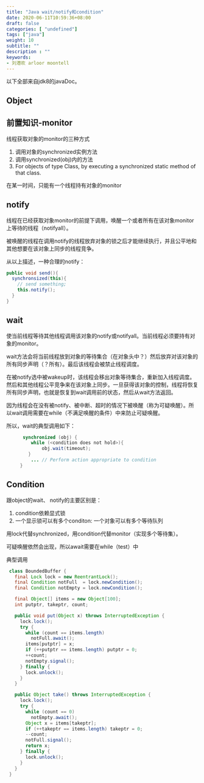 ```yaml
---
title: "Java wait/notify和condition"
date: 2020-06-11T10:59:36+08:00
draft: false
categories: [ "undefined"]
tags: ["java"]
weight: 10
subtitle: ""
description : ""
keywords:
- 刘港欢 arloor moontell
---
```


以下全部来自jdk8的javaDoc。
<!--more-->

## Object

## 前置知识-monitor

线程获取对象的monitor的三种方式

1. 调用对象的synchronized实例方法
2. 调用synchronized(obj)内的方法
3. For objects of type Class, by executing a synchronized static method of that class.

在某一时间，只能有一个线程持有对象的monitor

## notify

线程在已经获取对象monitor的前提下调用，唤醒一个或者所有在该对象monitor上等待的线程（notifyall）。

被唤醒的线程在调用notify的线程放弃对象的锁之后才能继续执行，并且公平地和其他想要在该对象上同步的线程竞争。

从以上描述，一种合理的notify：

```java
public void send(){
  synchronsized(this){
    // send something;
    this.notify();
  }
}
```

## wait

使当前线程等待其他线程调用该对象的notify或notifyall。当前线程必须要持有对象的monitor。

wait方法会将当前线程放到对象的等待集合（在对象头中？）然后放弃对该对象的所有同步声明（？所有）。最后该线程会被禁止线程调度。

在被notify选中被wakeup时，该线程会移出对象等待集合，重新加入线程调度。然后和其他线程公平竞争来在该对象上同步。一旦获得该对象的控制，线程将恢复所有同步声明，也就是恢复到wait调用前的状态，然后从wait方法返回。

因为线程会在没有被notify、被中断、超时的情况下被唤醒（称为可疑唤醒）。所以wait调用需要在while（不满足唤醒的条件）中来防止可疑唤醒。

所以，wait的典型调用如下：

```java
      synchronized (obj) {
         while (<condition does not hold>){
             obj.wait(timeout);
        }
         ... // Perform action appropriate to condition
     }
```

## Condition

跟object的wait、 notify的主要区别是：

1. condition依赖显式锁
2. 一个显示锁可以有多个conditon: 一个对象可以有多个等待队列

用lock代替synchronized，用condition代替monitor（实现多个等待集）。

可疑唤醒依然会出现，所以await需要在while（test）中

典型调用

```java
 class BoundedBuffer {
   final Lock lock = new ReentrantLock();
   final Condition notFull  = lock.newCondition(); 
   final Condition notEmpty = lock.newCondition(); 

   final Object[] items = new Object[100];
   int putptr, takeptr, count;

   public void put(Object x) throws InterruptedException {
     lock.lock();
     try {
       while (count == items.length)
         notFull.await();
       items[putptr] = x;
       if (++putptr == items.length) putptr = 0;
       ++count;
       notEmpty.signal();
     } finally {
       lock.unlock();
     }
   }

   public Object take() throws InterruptedException {
     lock.lock();
     try {
       while (count == 0)
         notEmpty.await();
       Object x = items[takeptr];
       if (++takeptr == items.length) takeptr = 0;
       --count;
       notFull.signal();
       return x;
     } finally {
       lock.unlock();
     }
   }
 }
```






